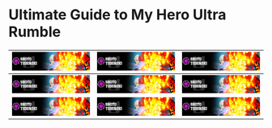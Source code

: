 # Ultimate Guide to My Hero Ultra Rumble

| <a href="/pages/quirk-skill-set/shoto-todoroki-ice-fang-wind-flame.md"><img src="/images/401.jpg" width="350" /></a> | <a href="/pages/quirk-skill-set/shoto-todoroki-ice-fang-wind-flame.md"><img src="/images/401.jpg" width="350" /></a> | <a href="/pages/quirk-skill-set/shoto-todoroki-ice-fang-wind-flame.md"><img src="/images/401.jpg" width="350" /></a> |
|-------------------------------------------|-------------------------------------------|-------------------------------------------|
| <a href="/pages/quirk-skill-set/shoto-todoroki-ice-fang-wind-flame.md"><img src="/images/401.jpg" width="350" /></a> | <a href="/pages/quirk-skill-set/shoto-todoroki-ice-fang-wind-flame.md"><img src="/images/401.jpg" width="350" /></a> | <a href="/pages/quirk-skill-set/shoto-todoroki-ice-fang-wind-flame.md"><img src="/images/401.jpg" width="350" /></a> |
| <a href="/pages/quirk-skill-set/shoto-todoroki-ice-fang-wind-flame.md"><img src="/images/401.jpg" width="350" /></a> | <a href="/pages/quirk-skill-set/shoto-todoroki-ice-fang-wind-flame.md"><img src="/images/401.jpg" width="350" /></a> | <a href="/pages/quirk-skill-set/shoto-todoroki-ice-fang-wind-flame.md"><img src="/images/401.jpg" width="350" /></a> |
